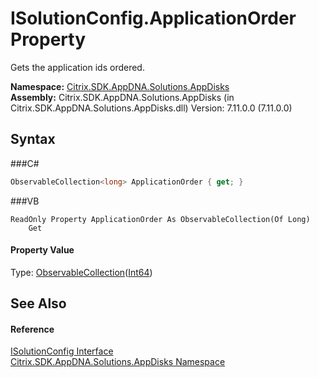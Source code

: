 # ISolutionConfig.ApplicationOrder Property 
 

Gets the application ids ordered.

**Namespace:**&nbsp;<a href="N_Citrix_SDK_AppDNA_Solutions_AppDisks">Citrix.SDK.AppDNA.Solutions.AppDisks</a><br />**Assembly:**&nbsp;Citrix.SDK.AppDNA.Solutions.AppDisks (in Citrix.SDK.AppDNA.Solutions.AppDisks.dll) Version: 7.11.0.0 (7.11.0.0)

## Syntax

###C#
```csharp
ObservableCollection<long> ApplicationOrder { get; }
```

###VB
```vbnet
ReadOnly Property ApplicationOrder As ObservableCollection(Of Long)
	Get
```


#### Property Value
Type: <a href="http://msdn2.microsoft.com/en-us/library/ms668604" target="_blank">ObservableCollection</a>(<a href="http://msdn2.microsoft.com/en-us/library/6yy583ek" target="_blank">Int64</a>)

## See Also


#### Reference
<a href="T_Citrix_SDK_AppDNA_Solutions_AppDisks_ISolutionConfig">ISolutionConfig Interface</a><br /><a href="N_Citrix_SDK_AppDNA_Solutions_AppDisks">Citrix.SDK.AppDNA.Solutions.AppDisks Namespace</a><br />